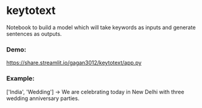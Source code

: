 # keytotext

Notebook to build a model which will take keywords as inputs and generate sentences as outputs. 

### Demo:

https://share.streamlit.io/gagan3012/keytotext/app.py

### Example: 

['India', 'Wedding']  -> We are celebrating today in New Delhi with three wedding anniversary parties.
